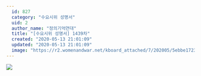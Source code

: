 ```yaml
---
  id: 827
  category: "수요시위 성명서"
  uid: 2
  author_name: "정의기억연대"
  title: "[수요시위 성명서] 1439차"
  created: "2020-05-13 21:01:09"
  updated: "2020-05-13 21:01:09"
  image: "https://r2.womenandwar.net/kboard_attached/7/202005/5ebbe17230c804275704.jpg"
---
```

![](https://r2.womenandwar.net/kboard_attached/7/202005/5ebbe17230c804275704.jpg)